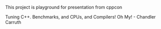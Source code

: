 This project is playground for presentation from cppcon

Tuning C++. Benchmarks, and CPUs, and Compilers! Oh My! - Chandler Carruth
